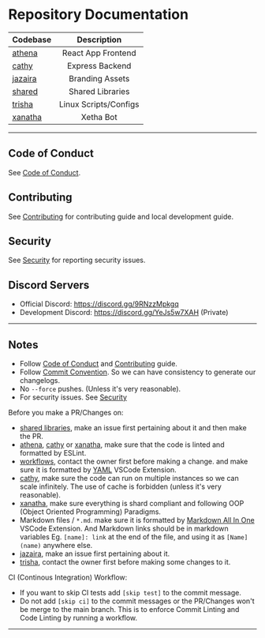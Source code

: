 # Repository Documentation

| Codebase           |      Description      |
| :----------------- | :-------------------: |
| [athena](athena)   |  React App Frontend   |
| [cathy](cathy)     |    Express Backend    |
| [jazaira](jazaira) |    Branding Assets    |
| [shared](shared)   |   Shared Libraries    |
| [trisha](trisha)   | Linux Scripts/Configs |
| [xanatha](xanatha) |       Xetha Bot       |

---
## Code of Conduct

See [Code of Conduct](code_of_conduct).

## Contributing

See [Contributing](contributing) for contributing guide and local development guide.

## Security

See [Security](security) for reporting security issues.

## Discord Servers

- Official Discord: https://discord.gg/9RNzzMpkgq
- Development Discord: https://discord.gg/YeJs5w7XAH (Private)

---
## Notes

- Follow [Code of Conduct](code_of_conduct) and [Contributing](contributing) guide.
- Follow [Commit Convention](commit_convention). So we can have consistency to generate our changelogs. 
- No `--force` pushes. (Unless it's very reasonable).
- For security issues. See [Security](security)

Before you make a PR/Changes on:
- [shared libraries](shared), make an issue first pertaining about it and then make the PR.
- [athena](athena), [cathy](cathy) or [xanatha](xanatha), make sure that the code is linted and formatted by ESLint.
- [workflows](workflows), contact the owner first before making a change. and make sure it is formatted by [YAML](yaml) VSCode Extension.
- [cathy](cathy), make sure the code can run on multiple instances so we can scale infinitely. The use of cache is forbidden (unless it's very reasonable).
- [xanatha](xanatha), make sure everything is shard compliant and following OOP (Object Oriented Programming) Paradigms.
- Markdown files / `*.md`. make sure it is formatted by [Markdown All In One](markdown) VSCode Extension. And Markdown links should be in markdown variables Eg. `[name]: link` at the end of the file, and using it as `[Name](name)` anywhere else.
- [jazaira](jazaira), make an issue first pertaining about it.
- [trisha](trisha), contact the owner first before making some changes to it.

CI (Continous Integration) Workflow:
- If you want to skip CI tests add `[skip test]` to the commit message.
- Do not add `[skip ci]` to the commit messages or the PR/Changes won't be merge to the main branch. This is to enforce Commit Linting and Code Linting by running a workflow.

---
[code_of_conduct]: CODE_OF_CONDUCT.md
[contributing]: CONTRIBUTING.md
[security]: SECURITY.md

[athena]: ../athena
[cathy]: ../cathy
[jazaira]: ../jazaira
[shared]: ../shared
[trisha]: ../trisha
[xanatha]: ../xanatha
[workflows]: ../.github/workflows

[commit_convention]: https://www.conventionalcommits.org/en/v1.0.0/

[shell-format]: https://marketplace.visualstudio.com/items?itemName=foxundermoon.shell-format
[markdown]: https://marketplace.visualstudio.com/items?itemName=yzhang.markdown-all-in-one
[yaml]: https://marketplace.visualstudio.com/items?itemName=redhat.vscode-yaml